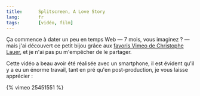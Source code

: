 ```yaml
---
title:      Splitscreen, A Love Story
lang:       fr
tags:       [vidéo, film]
---
```


Ça commence à dater un peu en temps Web — 7 mois, vous imaginez ? — mais j'ai découvert ce petit bijou grâce aux [favoris Vimeo de Christophe Lauer](http://vimeo.com/clauer/likes), et je n'ai pas pu m'empêcher de le partager.

Cette vidéo a beau avoir été réalisée avec un smartphone, il est évident qu'il y a eu un énorme travail, tant en pré qu'en post-production, je vous laisse apprécier :

{% vimeo 25451551 %}
